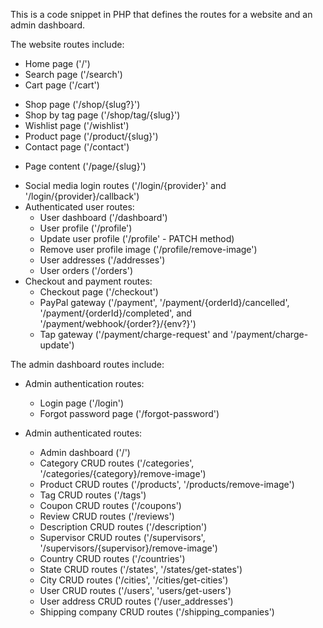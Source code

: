 This is a code snippet in PHP that defines the routes for a website and an admin dashboard.

The website routes include:

- Home page ('/')
- Search page ('/search')
- Cart page ('/cart')
<!-- ! ? -->
- Shop page ('/shop/{slug?}')
- Shop by tag page ('/shop/tag/{slug}')
- Wishlist page ('/wishlist')
- Product page ('/product/{slug}')
- Contact page ('/contact')
<!-- ! ? -->
- Page content ('/page/{slug}')
<!-- ! ? -->
- Social media login routes ('/login/{provider}' and '/login/{provider}/callback')
- Authenticated user routes:
  - User dashboard ('/dashboard')
  - User profile ('/profile')
  - Update user profile ('/profile' - PATCH method)
  - Remove user profile image ('/profile/remove-image')
  - User addresses ('/addresses')
  - User orders ('/orders')
- Checkout and payment routes:
  - Checkout page ('/checkout')
  <!-- ! ?  -->
  - PayPal gateway ('/payment', '/payment/{orderId}/cancelled', '/payment/{orderId}/completed', and '/payment/webhook/{order?}/{env?}')
  <!-- ! ? -->
  - Tap gateway ('/payment/charge-request' and '/payment/charge-update')

The admin dashboard routes include:

- Admin authentication routes:
  - Login page ('/login')
  - Forgot password page ('/forgot-password')
- Admin authenticated routes:

  - Admin dashboard ('/')
  - Category CRUD routes ('/categories', '/categories/{category}/remove-image')
  - Product CRUD routes ('/products', '/products/remove-image')
  - Tag CRUD routes ('/tags')
  - Coupon CRUD routes ('/coupons')
  - Review CRUD routes ('/reviews')
  - Description CRUD routes ('/description')

  <!-- ! ? -->

  - Supervisor CRUD routes ('/supervisors', '/supervisors/{supervisor}/remove-image')
  - Country CRUD routes ('/countries')
  - State CRUD routes ('/states', '/states/get-states')
  - City CRUD routes ('/cities', '/cities/get-cities')
  - User CRUD routes ('/users', 'users/get-users')
  - User address CRUD routes ('/user_addresses')
  - Shipping company CRUD routes ('/shipping_companies')
  <!-- ! ? -->
